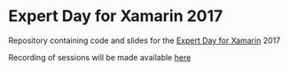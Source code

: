 # Expert Day for Xamarin 2017
Repository containing code and slides for the [Expert Day for Xamarin](https://expertday.forxamarin.com) 2017

Recording of sessions will be made available [here](https://www.youtube.com/playlist?list=PLfbOp004UaYUs1OdRA-4EYpi3S8onUv9P)
